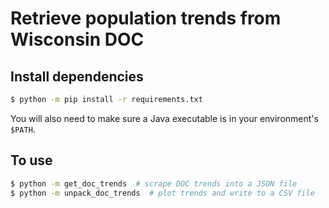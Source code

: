 # Retrieve population trends from Wisconsin DOC

## Install dependencies

```bash
$ python -m pip install -r requirements.txt
```

You will also need to make sure a Java executable is in your environment's
`$PATH`.

## To use

```bash
$ python -m get_doc_trends  # scrape DOC trends into a JSON file
$ python -m unpack_doc_trends  # plot trends and write to a CSV file
```
